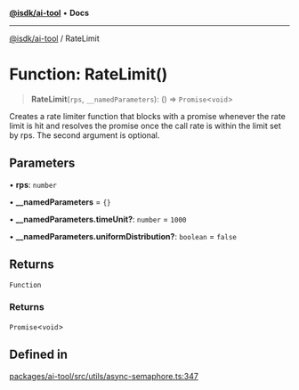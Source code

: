 [**@isdk/ai-tool**](../README.md) • **Docs**

***

[@isdk/ai-tool](../globals.md) / RateLimit

# Function: RateLimit()

> **RateLimit**(`rps`, `__namedParameters`): () => `Promise`\<`void`\>

Creates a rate limiter function that blocks with a promise whenever the rate limit is hit and resolves the promise once the call rate is within the limit set by rps. The second argument is optional.

## Parameters

• **rps**: `number`

• **\_\_namedParameters** = `{}`

• **\_\_namedParameters.timeUnit?**: `number` = `1000`

• **\_\_namedParameters.uniformDistribution?**: `boolean` = `false`

## Returns

`Function`

### Returns

`Promise`\<`void`\>

## Defined in

[packages/ai-tool/src/utils/async-semaphore.ts:347](https://github.com/isdk/ai-tool.js/blob/e324043799402aa2caa41711a9168487ab85c166/src/utils/async-semaphore.ts#L347)
